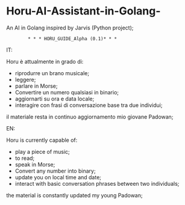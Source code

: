 # Horu-AI-Assistant-in-Golang-
An AI in Golang inspired by Jarvis (Python project);

			* * * HORU_GUIDE_Alpha (0.1)* * *


IT:
	
 Horu è attualmente in grado di:
		
 - riprodurre un brano musicale;
 - leggere;
 - parlare in Morse;
 - Convertire un numero qualsiasi in binario;
 - aggiornarti su ora e data locale;
 - interagire con frasi di conversazione base tra due individui;
		
 il materiale resta in continuo aggiornamento mio giovane Padowan;


EN:

Horu is currently capable of:

 - play a piece of music;
 - to read;
 - speak in Morse;
 - Convert any number into binary;
 - update you on local time and date;
 - interact with basic conversation phrases between two individuals;

 the material is constantly updated my young Padowan;
